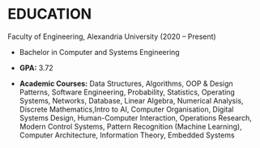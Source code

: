 # EDUCATION
Faculty of Engineering, Alexandria University (2020 – Present)

* Bachelor in Computer and Systems Engineering

* **GPA:** 3.72

* **Academic Courses:** Data Structures, Algorithms, OOP & Design Patterns, Software Engineering, 
Probability, Statistics, Operating Systems, Networks, Database, Linear Algebra, Numerical Analysis, 
Discrete Mathematics,Intro to AI, Computer Organisation, Digital Systems Design, Human-Computer 
Interaction, Operations Research, Modern Control Systems, Pattern Recognition (Machine Learning), 
Computer Architecture, Information Theory, Embedded Systems